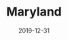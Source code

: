 ---
layout: location-page
date: 2019-12-31
tags:
  - maryland
title: Maryland
stateAbbr: MD
url: "https://coronavirus.maryland.gov/"
urlTitle: "coronavirus.maryland.gov"
---